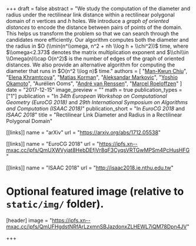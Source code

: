 +++
draft = false
abstract = "We study the computation of the diameter and radius under the rectilinear link distance within a rectilinear polygonal domain of $n$ vertices and $h$ holes. We introduce a *graph of oriented distances* to encode the distance between pairs of points of the domain. This helps us transform the problem so that we can search through the candidates more efficiently. Our algorithm computes both the diameter and the radius in $O (\\min(n^\\omega, n^2 + nh \\log h + \\chi^2))$ time, where $\\omega<2.373$ denotes the matrix multiplication exponent and $\\chi\\in \\Omega(n)\\cap O(n^2)$ is the number of edges of the graph of oriented distances. We also provide an alternative algorithm for computing the diameter that runs in $O(n^2 \\log n)$ time."
authors = [
"[Man-Kwun Chiu](https://chiumk.github.io)",
"[Elena Khramtcova](http://homepages.ulb.ac.be/~ekhramtc)",
"[Matias Korman](https://engineering.tufts.edu/people/faculty/matias-korman)",
"[Aleksandar Markovic](https://research.tue.nl/en/persons/aleksandar-markovic)",
"[Yoshio Okamoto](http://dopal.cs.uec.ac.jp/okamotoy)",
"Aurélien Ooms",
"[André van Renssen](https://sydney.edu.au/engineering/people/andre.vanrenssen.php)",
"[Marcel Roeloffzen](https://www.win.tue.nl/~mroeloff)"
]
date = "2017-12-15"
image_preview = ""
math = true
publication_types = ["1"]
publication = "In *34th European Workshop on Computational Geometry (EuroCG 2018)* and *29th International Symposium on Algorithms and Computation (ISAAC 2018)*"
publication_short = "In *EuroCG 2018* and *ISAAC 2018*"
title = "Rectilinear Link Diameter and Radius in a Rectilinear Polygonal Domain"

[[links]]
name = "arXiv"
url = "https://arxiv.org/abs/1712.05538"

[[links]]
name = "EuroCG 2018"
url = "https://ipfs.xn--mxac.cc/ipfs/QmUXWVyjat8HebDEfjVr8qF3CyqsVRTGwMPSm4PcHusHFG"

[[links]]
name = "ISAAC 2018"
url = "http://isaac2018.ie.nthu.edu.tw"

# Optional featured image (relative to `static/img/` folder).
[header]
image = "https://ipfs.xn--mxac.cc/ipfs/QmUFHgdstNRfArLzxmnSBJazdonxZLHEWL7iQM78Dpn4JV"

+++

<!--More detail can easily be written here using *Markdown* and $\\rm \\LaTeX$ math code.-->
